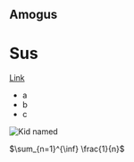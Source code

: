 ## Amogus

# Sus

[Link](https://ak.fft.ac)

* a
* b
* c

![Kid named](https://i.kym-cdn.com/photos/images/newsfeed/002/369/628/807.jpg)

$\sum_{n=1}^{\inf} \frac{1}{n}$
